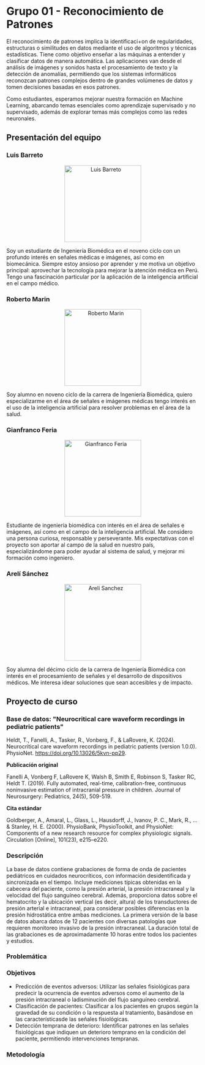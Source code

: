 # Grupo 01 - Reconocimiento de Patrones
El reconocimiento de patrones implica la identificaci+on de regularidades, estructuras o similitudes en datos mediante el uso de algoritmos y técnicas estadísticas. Tiene como objetivo enseñar a las máquinas a entender y clasificar datos de manera automática.
Las aplicaciones van desde el análisis de imágenes y sonidos hasta el procesamiento de texto y la detección de anomalías, permitiendo que los sistemas informáticos reconozcan patrones complejos dentro de grandes volúmenes de datos y tomen decisiones basadas en esos patrones.

Como estudiantes, esperamos mejorar nuestra formación en Machine Learning, abarcando temas esenciales como aprendizaje supervisado y no supervisado, además de explorar temas más complejos como las redes neuronales.

## Presentación del equipo
###
###
### Luis Barreto

<p align="center">
  <img src="https://github.com/RP-E01/grupo01_RPatrones_2024_I/assets/86316349/e13d8c22-23fb-4d64-a83f-aa37dd1111be" alt="Luis Barreto" width="200"/>
</p>

Soy un estudiante de Ingeniería Biomédica en el noveno ciclo con un profundo interés en señales médicas e imágenes, así como en biomecánica. Siempre estoy ansioso por aprender y me motiva un objetivo principal: aprovechar la tecnología para mejorar la atención médica en Perú. Tengo una fascinación particular por la aplicación de la inteligencia artificial en el campo médico.
### Roberto Marin

<p align="center">
  <img src="https://github.com/RP-E01/grupo01_RPatrones_2024_I/assets/86316349/771314cc-c54d-42ec-b2d1-715d2f0d565b" alt="Roberto Marin" width="200"/>
</p>

Soy alumno en noveno ciclo de la carrera de Ingeniería Biomédica, quiero especializarme en el área de señales e imágenes médicas tengo interés en el uso de la inteligencia artificial para resolver problemas en el área de la salud.
### Gianfranco Feria

<p align="center">
  <img src="https://github.com/RP-E01/grupo01_RPatrones_2024_I/assets/43280063/0868f470-9304-479c-8bd7-6b3ba6571097" alt="Gianfranco Feria" width="200"/>
</p>

Estudiante de ingeniería biomédica con interés en el área de señales e imágenes, así como en el campo de la inteligencia artificial. Me considero una persona curiosa, responsable y perseverante. Mis expectativas con el proyecto son aportar al campo de la salud en nuestro país, especializándome para poder ayudar al sistema de salud, y mejorar mi formación como ingeniero.
### Arelí Sánchez

<p align="center">
  <img src="https://github.com/RP-E01/grupo01_RPatrones_2024_I/assets/135698700/b7e42a2a-ca00-49a5-a4d5-7cb08ea739e2" alt="Areli Sanchez" width="200"/>
</p>

Soy alumna del décimo ciclo de la carrera de Ingeniería Biomédica con interés en el procesamiento de señales y el desarrollo de dispositivos médicos. Me interesa idear soluciones que sean accesibles y de impacto.

## Proyecto de curso 

### Base de datos: "Neurocritical care waveform recordings in pediatric patients"

Heldt, T., Fanelli, A., Tasker, R., Vonberg, F., & LaRovere, K. (2024). Neurocritical care waveform recordings in pediatric patients (version 1.0.0). PhysioNet. https://doi.org/10.13026/5kvn-pp29.

**Publicación original**

Fanelli A, Vonberg F, LaRovere K, Walsh B, Smith E, Robinson S, Tasker RC, Heldt T. (2019). Fully automated, real-time, calibration-free, continuous noninvasive estimation of intracranial pressure in children. Journal of Neurosurgery: Pediatrics, 24(5), 509-519.

**Cita estándar**

Goldberger, A., Amaral, L., Glass, L., Hausdorff, J., Ivanov, P. C., Mark, R., ... & Stanley, H. E. (2000). PhysioBank, PhysioToolkit, and PhysioNet: Components of a new research resource for complex physiologic signals. Circulation [Online], 101(23), e215–e220.

### Descripción

La base de datos contiene grabaciones de forma de onda de pacientes pediátricos en cuidados neurocríticos, con información desidentificada y sincronizada en el tiempo. Incluye mediciones típicas obtenidas en la cabecera del paciente, como la presión arterial, la presión intracraneal y la velocidad del flujo sanguíneo cerebral. Además, proporciona datos sobre el hematocrito y la ubicación vertical (es decir, altura) de los transductores de presión arterial e intracraneal, para considerar posibles diferencias en la presión hidrostática entre ambas mediciones. La primera versión de la base de datos abarca datos de 12 pacientes con diversas patologías que requieren monitoreo invasivo de la presión intracraneal. La duración total de las grabaciones es de aproximadamente 10 horas entre todos los pacientes y estudios.

### Problemática


### Objetivos

- Predicción de eventos adversos: Utilizar las señales fisiológicas para predecir la ocurrencia de eventos adversos como el aumento de la presión intracraneal o ladisminución del flujo sanguíneo cerebral.
- Clasificación de pacientes: Clasificar a los pacientes en grupos según la gravedad de su condición o la respuesta al tratamiento, basándose en las característicasde las señales fisiológicas.
- Detección temprana de deterioro: Identificar patrones en las señales fisiológicas que indiquen un deterioro temprano en la condición del paciente, permitiendo intervenciones tempranas.

### Metodología

